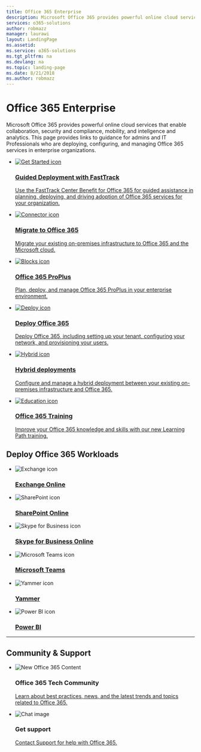 ```yaml
---
title: Office 365 Enterprise
description: Microsoft Office 365 provides powerful online cloud services that enable collaboration, security and compliance, mobility, and intellgence and analytics. This page provides guidance for admins and IT Professionals who are deploying, configuring and managing Office 365 services in enterprise organizations.
services: o365-solutions
author: robmazz
manager: laurawi
layout: LandingPage
ms.assetid: 
ms.service: o365-solutions
ms.tgt_pltfrm: na
ms.devlang: na
ms.topic: landing-page
ms.date: 8/21/2018
ms.author: robmazz
---
```


<h1>Office 365 Enterprise</h1>
<p>Microsoft Office 365 provides powerful online cloud services that enable collaboration, security and compliance, mobility, and intellgence and analytics. This page provides links to guidance for admins and IT Professionals who are deploying, configuring, and managing Office 365 services in enterprise organizations.</p>
<ul class="cardsF panelContent">
    <li>
        <a href="https://www.microsoft.com/fasttrack/microsoft-365/office-365">
        <div class="cardSize">
            <div class="cardPadding">
                <div class="card">
                    <div class="cardImageOuter">
                        <div class="cardImage">
                            <img src="https://docs.microsoft.com/en-us//office/media/icons/get-started.svg" alt="Get Started icon" />
                        </div>
                    </div>
                    <div class="cardText">
                        <h3>Guided Deployment with FastTrack</h3>
                <p>Use the FastTrack Center Benefit for Office 365 for guided assistance in planning, deploying, and driving adoption of Office&nbsp;365 services for your organization.</p>
                    </div>
                </div>
            </div>
        </div>
        </a>
    </li> 
    <li>
        <a href="migrate-data-to-office-365.md">
        <div class="cardSize">
            <div class="cardPadding">
                <div class="card">
                    <div class="cardImageOuter">
                        <div class="cardImage">
                            <img src="https://docs.microsoft.com/en-us/office/media/icons/connector.svg" alt="Connector icon" />
                        </div>
                    </div>
                    <div class="cardText">
                        <h3>Migrate to Office 365</h3>
                <p>Migrate your existing on-premises infrastructure to Office 365 and the Microsoft cloud.</p>
                    </div>
                </div>
            </div>
        </div>
        </a>
    </li>
    <li>
        <a href="https://docs.microsoft.com/DeployOffice/deployment-guide-for-office-365-proplus">
        <div class="cardSize">
            <div class="cardPadding">
                <div class="card">
                    <div class="cardImageOuter">
                        <div class="cardImage">
                            <img src="https://docs.microsoft.com/en-us/office/media/icons/blocks.svg" alt="Blocks icon" />
                        </div>
                    </div>
                    <div class="cardText">
                        <h3>Office 365 ProPlus</h3>
                <p>Plan, deploy, and manage Office 365 ProPlus in your enterprise environment.</p>
                    </div>
                </div>
            </div>
        </div>
        </a>
    </li>
    <li>
        <a href="setup-overview-for-enterprises.md">
        <div class="cardSize">
            <div class="cardPadding">
                <div class="card">
                    <div class="cardImageOuter">
                        <div class="cardImage">
                            <img src="https://docs.microsoft.com/en-us/office/media/icons/deploy.svg" alt="Deploy icon" />
                        </div>
                    </div>
                    <div class="cardText">
                        <h3>Deploy Office 365</h3>
                <p>Deploy Office 365, including setting up your tenant, configuring your network, and provisioning your users.</p>
                    </div>
                </div>
            </div>
        </div>
        </a>
    </li>
    <li>
        <a href="hybrid-cloud-overview.md">
        <div class="cardSize">
            <div class="cardPadding">
                <div class="card">
                    <div class="cardImageOuter">
                        <div class="cardImage">
                            <img src="https://docs.microsoft.com/en-us/office/media/icons/hybrid.svg" alt="Hybrid icon" />
                        </div>
                    </div>
                    <div class="cardText">
                        <h3>Hybrid deployments</h3>
                <p>Configure and manage a hybrid deployment between your existing on-premises infrastructure and Office 365.</p>
                    </div>
                </div>
            </div>
        </div>
        </a>
    </li>
    <li>
        <a href="https://support.office.com/office-training-center">
        <div class="cardSize">
            <div class="cardPadding">
                <div class="card">
                    <div class="cardImageOuter">
                        <div class="cardImage">
                            <img src="https://docs.microsoft.com/en-us/office/media/icons/education-tutorial.svg" alt="Education icon" />
                        </div>
                    </div>
                    <div class="cardText">
                        <h3>Office 365 Training</h3>
                <p>Improve your Office 365 knowledge and skills with our new Learning Path training.</p>
                    </div>
                </div>
            </div>
        </div>
        </a>
    </li>
</ul>

<h2>Deploy Office 365 Workloads</h2>

<ul class="panelContent cardsFTitle">
    <li>
        <div class="cardSize">
            <div class="cardPadding">
                <div class="card">
                    <div class="cardImageOuter">
                        <div class="cardImage">
                            <img src="https://docs.microsoft.com/media/logos/logo_Exchange.svg" alt="Exchange icon" data-linktype="external">
                        </div>
                    </div>
                    <div class="cardText">
                        <h3><a href="https://docs.microsoft.com/Exchange/exchange-online">Exchange Online</a></h3>
                    </div>
                </div>
            </div>
        </div>
    </li>
    <li>
        <div class="cardSize">
            <div class="cardPadding">
                <div class="card">
                    <div class="cardImageOuter">
                        <div class="cardImage">
                            <img src="https://docs.microsoft.com/media/logos/logo_sharepoint.svg" alt="SharePoint icon" data-linktype="external">
                        </div>
                    </div>
                    <div class="cardText">
                        <h3><a href="https://support.office.com/article/sharepoint-online-–-admin-help-79eb0420-8cbd-4bcb-a90b-ddc7d3ab4b3a?ui=en-US&rs=en-US&ad=US">SharePoint Online</a></h3>
                    </div>
                </div>
            </div>
        </div>
    </li>
    <li>
        <div class="cardSize">
            <div class="cardPadding">
                <div class="card">
                    <div class="cardImageOuter">
                        <div class="cardImage">
                            <img src="https://docs.microsoft.com/media/logos/logo_Skype_for_Business.svg" alt="Skype for Business icon" data-linktype="external">
                        </div>
                    </div>
                    <div class="cardText">
                        <h3><a href="https://docs.microsoft.com/SkypeForBusiness/skype-for-business-online">Skype for Business Online</a></h3>
                    </div>
                </div>
            </div>
        </div>
    </li>
    <li>
        <div class="cardSize">
            <div class="cardPadding">
                <div class="card">
                    <div class="cardImageOuter">
                        <div class="cardImage">
                            <img src="https://docs.microsoft.com/media/logos/logo_MSTeams.svg" alt="Microsoft Teams icon" data-linktype="external">
                        </div>
                    </div>
                    <div class="cardText">
                        <h3><a href="https://docs.microsoft.com/MicrosoftTeams/Microsoft-Teams">Microsoft Teams</a></h3>
                    </div>
                </div>
            </div>
        </div>
    </li>
    <li>
        <div class="cardSize">
            <div class="cardPadding">
                <div class="card">
                    <div class="cardImageOuter">
                        <div class="cardImage">
                            <img src="https://docs.microsoft.com/media/logos/logo-yammer.svg" alt="Yammer icon" data-linktype="external">
                        </div>
                    </div>
                    <div class="cardText">
                        <h3><a href="https://support.office.com/yammer">Yammer</a></h3>
                    </div>
                </div>
            </div>
        </div>
    </li>
    </li>
    <li>
        <div class="cardSize">
            <div class="cardPadding">
                <div class="card">
                    <div class="cardImageOuter">
                        <div class="cardImage">
                            <img src="https://docs.microsoft.com/media/hubs/powerbi/pbi-powerbi-logo.svg" alt="Power BI icon" data-linktype="external">
                        </div>
                    </div>
                    <div class="cardText">
                        <h3><a href="https://docs.microsoft.com/power-bi/">Power BI</a></h3>
                    </div>
                </div>
            </div>
        </div>
    </li>
</ul>

<hr>
<h2>Community & Support</h2>

<ul class="panelContent cardsF">
    <li>
        <div class="cardSize">
            <div class="cardPadding">
                <div class="card">
                    <div class="cardImageOuter">
                        <div class="cardImage">
                            <img src="https://docs.microsoft.com/en-us/office/media/icons/users-people.svg" alt="New Office 365 Content" data-linktype="external">
                        </div>
                    </div>
                    <div class="cardText">
                        <h3>Office 365 Tech Community</h3>
                        <p><a href="https://techcommunity.microsoft.com/t5/Office-365/ct-p/Office365">Learn about best practices, news, and the latest trends and topics related to Office 365.</a></p>
                    </div>
                </div>
            </div>
        </div>
    </li>
    <li>
        <div class="cardSize">
            <div class="cardPadding">
                <div class="card">
                    <div class="cardImageOuter">
                        <div class="cardImage">
                            <img src="https://docs.microsoft.com/en-us/office/media/icons/chat.svg" alt="Chat image" data-linktype="external">
                        </div>
                    </div>
                    <div class="cardText">
                        <h3>Get support</h3>
                        <p><a href="https://support.office.com/article/contact-support-for-business-products-admin-help-32a17ca7-6fa0-4870-8a8d-e25ba4ccfd4b?ui=en-US&rs=en-US&ad=US">Contact Support for help with Office 365.</a></p>
                    </div>
                </div>
            </div>
        </div>
    </li>
</ul>